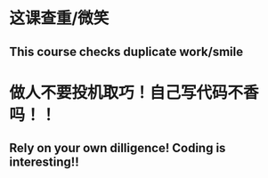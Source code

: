 # 这课查重/微笑
## This course checks duplicate work/smile
# 做人不要投机取巧！自己写代码不香吗！！
## Rely on your own dilligence! Coding is interesting!!
